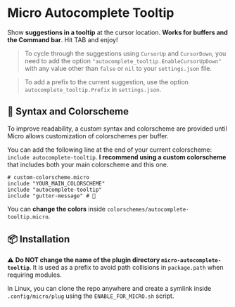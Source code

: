 # Micro Autocomplete Tooltip

Show **suggestions in a tooltip** at the cursor location. **Works for buffers and the Command bar**. Hit TAB and enjoy!

> To cycle through the suggestions using `CursorUp` and `CursorDown`, you need to add the option `"autocomplete_tooltip.EnableCursorUpDown"` with any value other than `false` or `nil` to your `settings.json` file.

> To add a prefix to the current suggestion, use the option `autocomplete_tooltip.Prefix` in `settings.json`.

## 🎨 Syntax and Colorscheme

To improve readability, a custom syntax and colorscheme are provided until Micro allows customization of colorschemes per buffer.

You can add the following line at the end of your current colorscheme: `include autocomplete-tooltip`. **I recommend using a custom colorscheme** that includes both your main colorscheme and this one.

```
# custom-colorscheme.micro
include "YOUR_MAIN_COLORSCHEME"
include "autocomplete-tooltip"
include "gutter-message" # 👀
```

You can **change the colors** inside `colorschemes/autocomplete-tooltip.micro`.

## 📦 Installation

⚠️ **Do NOT change the name of the plugin directory `micro-autocomplete-tooltip`**.  It is used as a prefix to avoid path collisions in `package.path` when requiring modules.

In Linux, you can clone the repo anywhere and create a symlink inside `.config/micro/plug` using the `ENABLE_FOR_MICRO.sh` script.
